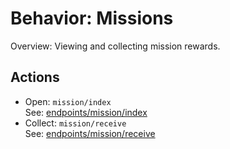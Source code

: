 # Behavior: Missions

Overview: Viewing and collecting mission rewards.

## Actions

- Open: `mission/index`  
   See: [endpoints/mission/index](../../endpoints/mission/index/README.md)
- Collect: `mission/receive`  
   See: [endpoints/mission/receive](../../endpoints/mission/receive/README.md)
